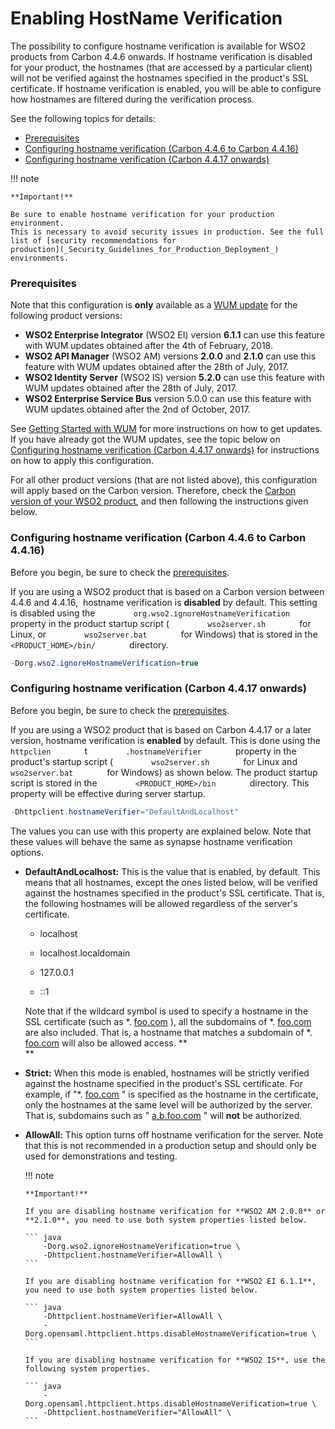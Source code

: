 # Enabling HostName Verification

The possibility to configure hostname verification is available for WSO2
products from Carbon 4.4.6 onwards. If hostname verification is disabled
for your product, the hostnames (that are accessed by a particular
client) will not be verified against the hostnames specified in the
product's SSL certificate. If hostname verification is enabled, you will
be able to configure how hostnames are filtered during the verification
process.

See the following topics for details:

-   [Prerequisites](#EnablingHostNameVerification-Prerequisites)
-   [Configuring hostname verification (Carbon 4.4.6 to Carbon
    4.4.16)](#EnablingHostNameVerification-Configuringhostnameverification(Carbon4.4.6toCarbon4.4.16))
-   [Configuring hostname verification (Carbon 4.4.17
    onwards)](#EnablingHostNameVerification-hostname_verification_newConfiguringhostnameverification(Carbon4.4.17onwards))

!!! note
    
    **Important!**
    
    Be sure to enable hostname verification for your production environment.
    This is necessary to avoid security issues in production. See the full
    list of [security recommendations for
    production](_Security_Guidelines_for_Production_Deployment_)
    environments.
    

### Prerequisites

Note that this configuration is **only** available as a [WUM
update](https://docs.wso2.com/display/updates/Using+WSO2+Update+Manager)
for the following product versions:

-   **WSO2 Enterprise Integrator** (WSO2 EI) version **6.1.1** can use
    this feature with WUM updates obtained after the 4th of
    February, 2018.
-   **WSO2 API Manager** (WSO2 AM) versions **2.0.0** and **2.1.0** can
    use this feature with WUM updates obtained after the 28th of
    July, 2017.
-   **WSO2 Identity Server** (WSO2 IS) version **5.2.0** can use this
    feature with WUM updates obtained after the 28th of July, 2017.
-   **WSO2 Enterprise Service Bus** version 5.0.0 can use this feature
    with WUM updates obtained after the 2nd of October, 2017.

See [Getting Started with
WUM](https://docs.wso2.com/display/updates/Getting+Continuous+Updates)
for more instructions on how to get updates. If you have already got the
WUM updates, see the topic below on [Configuring hostname verification
(Carbon 4.4.17
onwards)](#EnablingHostNameVerification-hostname_verification_new) for
instructions on how to apply this configuration.

For all other product versions (that are not listed above), this
configuration will apply based on the Carbon version. Therefore, check
the [Carbon version of your WSO2
product](https://wso2.com/products/carbon/release-matrix/), and then
following the instructions given below.

### Configuring hostname verification (Carbon 4.4.6 to Carbon 4.4.16)

Before you begin, be sure to check the
[prerequisites](#EnablingHostNameVerification-Prerequisites).

If you are using a WSO2 product that is based on a Carbon version
between 4.4.6 and 4.4.16,  hostname verification is **disabled** by
default. This setting is disabled using the
`         org.wso2.ignoreHostnameVerification        ` property in the
product startup script ( `         wso2server.sh        ` for Linux, or
`         wso2server.bat        ` for Windows) that is stored in the
`         <PRODUCT_HOME>/bin/        ` directory.

``` java
-Dorg.wso2.ignoreHostnameVerification=true
```

### Configuring hostname verification (Carbon 4.4.17 onwards)

Before you begin, be sure to check the
[prerequisites](#EnablingHostNameVerification-Prerequisites).

If you are using a WSO2 product that is based on Carbon 4.4.17 or a
later version, hostname verification is **enabled** by default. This is
done using the `         httpclien        ` t
`         .hostnameVerifier        ` property in the product's startup
script ( `         wso2server.sh        ` for Linux and
`         wso2server.bat        ` for Windows) as shown below. The
product startup script is stored in the
`         <PRODUCT_HOME>/bin        ` directory. This property will be
effective during server startup.

``` java
-Dhttpclient.hostnameVerifier="DefaultAndLocalhost"
```

The values you can use with this property are explained below. Note that
these values will behave the same as synapse hostname verification
options.

-   **DefaultAndLocalhost:** This is the value that is enabled, by
    default. This means that all hostnames, except the ones listed
    below, will be verified against the hostnames specified in the
    product's SSL certificate. That is, the following hostnames will be
    allowed regardless of the server's certificate.

    -   localhost

    -   localhost.localdomain

    -   127.0.0.1

    -   ::1

    Note that if the wildcard symbol is used to specify a hostname in
    the SSL certificate (such as \*. [foo.com](http://foo.com/) ), all
    the subdomains of \*. [foo.com](http://foo.com/) are also included.
    That is, a hostname that matches a subdomain of \*.
    [foo.com](http://foo.com/) will also be allowed access. **  
    **

-   **Strict:** When this mode is enabled, hostnames will be strictly
    verified against the hostname specified in the product's SSL
    certificate. For example, if "\*. [foo.com](http://foo.com/) " is
    specified as the hostname in the certificate, only the hostnames at
    the same level will be authorized by the server. That is, subdomains
    such as " [a.b.foo.com](http://a.b.foo.com/) " will **not** be
    authorized.

-   **AllowAll:** This option turns off hostname verification for the
    server. Note that this is not recommended in a production setup and
    should only be used for demonstrations and testing.

    !!! note
    
        **Important!**
    
        If you are disabling hostname verification for **WSO2 AM 2.0.0** or
        **2.1.0**, you need to use both system properties listed below.
    
        ``` java
            -Dorg.wso2.ignoreHostnameVerification=true \
            -Dhttpclient.hostnameVerifier=AllowAll \
        ```
    
        If you are disabling hostname verification for **WSO2 EI 6.1.1**,
        you need to use both system properties listed below.
    
        ``` java
            -Dhttpclient.hostnameVerifier=AllowAll \
            -Dorg.opensaml.httpclient.https.disableHostnameVerification=true \
        ```
    
        If you are disabling hostname verification for **WSO2 IS**, use the
        following system properties.
    
        ``` java
            -Dorg.opensaml.httpclient.https.disableHostnameVerification=true \
            -Dhttpclient.hostnameVerifier="AllowAll" \
        ```
    
